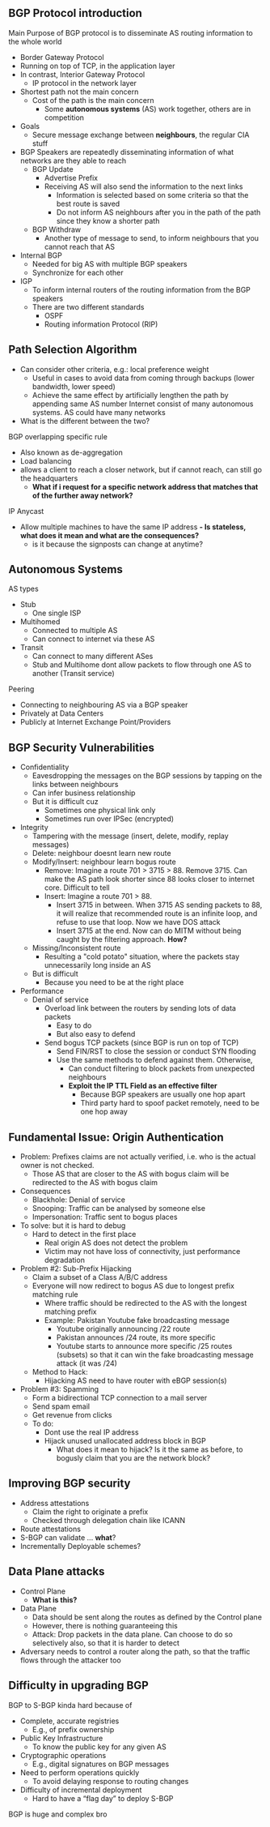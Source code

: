 ## BGP Protocol introduction
Main Purpose of BGP protocol is to disseminate AS routing information to the whole world 
- Border Gateway Protocol
- Running on top of TCP, in the application layer
- In contrast, Interior Gateway Protocol
	- IP protocol in the network layer
- Shortest path not the main concern
	- Cost of the path is the main concern
		- Some **autonomous systems** (AS) work together, others are in competition
- Goals
	- Secure message exchange between **neighbours**, the regular CIA stuff
- BGP Speakers are repeatedly disseminating information of what networks are they able to reach
	- BGP Update
		- Advertise Prefix
		- Receiving AS will also send the information to the next links
			- Information is selected based on some criteria so that the best route is saved
			- Do not inform AS neighbours after you in the path of the path since they know a shorter path
	- BGP Withdraw
		- Another type of message to send, to inform neighbours that you cannot reach that AS
- Internal BGP
	- Needed for big AS with multiple BGP speakers
	- Synchronize for each other
- IGP
	- To inform internal routers of the routing information from the BGP speakers
	- There are two different standards
		- OSPF
		- Routing information Protocol (RIP)

## Path Selection Algorithm
- Can consider other criteria, e.g.: local preference weight
	- Useful in cases to avoid data from coming through backups (lower bandwidth, lower speed)
	- Achieve the same effect by artificially lengthen the path by appending same AS number
Internet consist of many autonomous systems. AS could have many networks
- What is the different between the two?

BGP overlapping specific rule 
- Also known as de-aggregation
- Load balancing
- allows a client to reach a closer network, but if cannot reach, can still go the headquarters
	- **What if i request for a specific network address that matches that of the further away network?**

IP Anycast
- Allow multiple machines to have the same IP address
**- Is stateless, what does it mean and what are the consequences?**
	- is it because the signposts can change at anytime?

## Autonomous Systems
AS types 
- Stub 
	- One single ISP
- Multihomed
	- Connected to multiple AS
	- Can connect to internet via these AS
- Transit
	- Can connect to many different ASes
	- Stub and Multihome dont allow packets to flow through one AS to another (Transit service)

Peering
- Connecting to neighbouring AS via a BGP speaker
- Privately at Data Centers
- Publicly at Internet Exchange Point/Providers

## BGP Security Vulnerabilities
- Confidentiality
	- Eavesdropping the messages on the BGP sessions by tapping on the links between neighbours
	- Can infer business relationship
	- But it is difficult cuz
		- Sometimes one physical link only
		- Sometimes run over IPSec (encrypted)
- Integrity
	- Tampering with the message (insert, delete, modify, replay messages)
	- Delete: neighbour doesnt learn new route
	- Modify/Insert: neighbour learn bogus route
		- Remove: Imagine a route 701 > 3715 > 88. Remove 3715. Can make the AS path look shorter since 88 looks closer to internet core. Difficult to tell 
		- Insert: Imagine a route 701 > 88. 
			- Insert 3715 in between. When 3715 AS sending packets to 88, it will realize that recommended route is an infinite loop, and refuse to use that loop. Now we have DOS attack
			- Insert 3715 at the end. Now can do MITM without being caught by the filtering approach. **How?**
	- Missing/Inconsistent route
		- Resulting a "cold potato" situation, where the packets stay unnecessarily long inside an AS
	- But is difficult
		- Because you need to be at the right place
- Performance
	- Denial of service
		- Overload link between the routers by sending lots of data packets
			- Easy to do 
			- But also easy to defend
		- Send bogus TCP packets (since BGP is run on top of TCP)
			- Send FIN/RST to close the session or conduct SYN flooding
			- Use the same methods to defend against them. Otherwise,
				- Can conduct filtering to block packets from unexpected neighbours
				- **Exploit the IP TTL Field as an effective filter**
					- Because BGP speakers are usually one hop apart
					- Third party hard to spoof packet remotely, need to be one hop away

## Fundamental Issue: Origin Authentication
- Problem: Prefixes claims are not actually verified, i.e. who is the actual owner is not checked.
	- Those AS that are closer to the AS with bogus claim will be redirected to the AS with bogus claim
- Consequences
	- Blackhole: Denial of service
	- Snooping: Traffic can be analysed by someone else
	- Impersonation: Traffic sent to bogus places
- To solve: but it is hard to debug
	- Hard to detect in the first place
		- Real origin AS does not detect the problem
		- Victim may not have loss of connectivity, just performance degradation
- Problem #2: Sub-Prefix Hijacking
	- Claim a subset of a Class A/B/C address
	- Everyone will now redirect to bogus AS due to longest prefix matching rule
		- Where traffic should be redirected to the AS with the longest matching prefix 
		- Example: Pakistan Youtube fake broadcasting message
			- Youtube originally announcing /22 route
			- Pakistan announces /24 route, its more specific
			- Youtube starts to announce more specific /25 routes (subsets) so that it can win the fake broadcasting message attack (it was /24)
	- Method to Hack:
		- Hijacking AS need to have router with eBGP session(s)
- Problem #3: Spamming
	- Form a bidirectional TCP connection to a mail server
	- Send spam email
	- Get revenue from clicks
	- To do:
		- Dont use the real IP address
		- Hijack unused unallocated address block in BGP
			- What does it mean to hijack? Is it the same as before, to bogusly claim that you are the network block?

## Improving BGP security
-  Address attestations
	- Claim the right to originate a prefix
	- Checked through delegation chain like ICANN
- Route attestations
- S-BGP can validate ... **what**?
- Incrementally Deployable schemes?
## Data Plane attacks
- Control Plane
	- **What is this?**
- Data Plane
	- Data should be sent along the routes as defined by the Control plane
	- However, there is nothing guaranteeing this
	- Attack: Drop packets in the data plane. Can choose to do so selectively also, so that it is harder to detect
- Adversary needs to control a router along the path, so that the traffic flows through the attacker too

## Difficulty in upgrading BGP
BGP to S-BGP kinda hard because of
- Complete, accurate registries
	- E.g., of prefix ownership
- Public Key Infrastructure
	- To know the public key for any given AS
- Cryptographic operations
	- E.g., digital signatures on BGP messages
- Need to perform operations quickly
	-  To avoid delaying response to routing changes
- Difficulty of incremental deployment
	- Hard to have a “flag day” to deploy S-BGP

BGP is huge and complex bro
